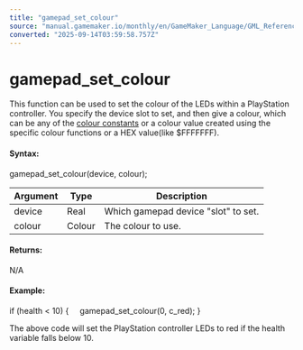 ```yaml
---
title: "gamepad_set_colour"
source: "manual.gamemaker.io/monthly/en/GameMaker_Language/GML_Reference/Game_Input/GamePad_Input/gamepad_set_colour.htm"
converted: "2025-09-14T03:59:58.757Z"
---
```


# gamepad\_set\_colour

This function can be used to set the colour of the LEDs within a PlayStation controller. You specify the device slot to set, and then give a colour, which can be any of the [colour constants](../../Drawing/Colour_And_Alpha/Colour_And_Alpha.md) or a colour value created using the specific colour functions or a HEX value(like $FFFFFFF).

#### Syntax:

gamepad\_set\_colour(device, colour);

| Argument | Type | Description |
| --- | --- | --- |
| device | Real | Which gamepad device "slot" to set. |
| colour | Colour | The colour to use. |

#### Returns:

N/A

#### Example:

if (health < 10)
{
    gamepad\_set\_colour(0, c\_red);
}

The above code will set the PlayStation controller LEDs to red if the health variable falls below 10.